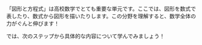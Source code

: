 「図形と方程式」は高校数学でとても重要な単元です。ここでは、図形を数式で表したり、数式から図形を描いたりします。この分野を理解すると、数学全体の力がぐんと伸びます！

では、次のステップから具体的な内容について学んでみましょう！